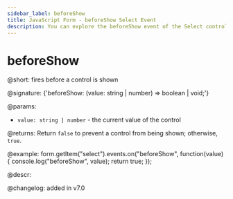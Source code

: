 ```yaml
---
sidebar_label: beforeShow
title: JavaScript Form - beforeShow Select Event 
description: You can explore the beforeShow event of the Select control of Form in the documentation of the DHTMLX JavaScript UI library. Browse developer guides and API reference, try out code examples and live demos, and download a free 30-day evaluation version of DHTMLX Suite 7.
---
```


# beforeShow

@short: fires before a control is shown

@signature: {'beforeShow: (value: string | number) => boolean | void;'}

@params:
- `value: string | number` - the current value of the control

@returns:
Return `false` to prevent a control from being shown; otherwise, `true`.

@example:
form.getItem("select").events.on("beforeShow", function(value) {
    console.log("beforeShow", value);
    return true;
});

@descr:

@changelog: added in v7.0
